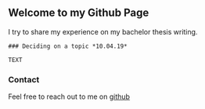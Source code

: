 ## Welcome to my Github Page

I try to share my experience on my bachelor thesis writing.

```
### Deciding on a topic *10.04.19*

TEXT
```
### Contact

Feel free to reach out to me on [github](https://github.com/SYoy)

